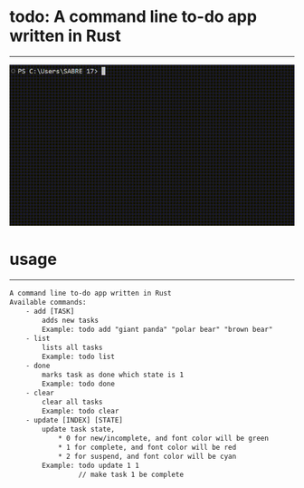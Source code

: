 # todo: A command line to-do app written in Rust
---

![image](https://raw.githubusercontent.com/BabaiLi/todo/main/media/todoo.gif)

# usage
---

```
A command line to-do app written in Rust
Available commands:
    - add [TASK]
        adds new tasks
        Example: todo add "giant panda" "polar bear" "brown bear"
    - list
        lists all tasks
        Example: todo list
    - done
        marks task as done which state is 1
        Example: todo done
    - clear
        clear all tasks
        Example: todo clear
    - update [INDEX] [STATE]
        update task state, 
            * 0 for new/incomplete, and font color will be green
            * 1 for complete, and font color will be red
            * 2 for suspend, and font color will be cyan
        Example: todo update 1 1
                 // make task 1 be complete
```
